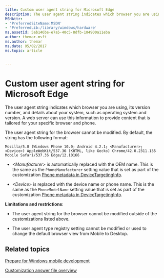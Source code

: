 ```yaml
---
title: Custom user agent string for Microsoft Edge
description: The user agent string indicates which browser you are using, its version number, and details about your system, such as operating system and version.
MSHAttr:
- 'PreferredSiteName:MSDN'
- 'PreferredLib:/library/windows/hardware'
ms.assetid: 5ab146be-e7a5-40c5-8dfb-104900a11eba
author: themar-msft
ms.author: themar
ms.date: 05/02/2017
ms.topic: article


---
```


# Custom user agent string for Microsoft Edge


The user agent string indicates which browser you are using, its version number, and details about your system, such as operating system and version. A web server can use this information to provide content that is tailored for your specific browser and phone.

The user agent string for the browser cannot be modified. By default, the string has the following format:

`Mozilla/5.0 (Windows Phone 10.0; Android 4.2.1; <Manufacturer>; <Device>) AppleWebKit/537.36 (KHTML, like Gecko) Chrome/42.0.2311.135 Mobile Safari/537.36 Edge/12.10166`

-   *&lt;Manufacturer&gt;* is automatically replaced with the OEM name. This is the same as the `PhoneManufacturer` setting value that is set as part of the customization [Phone metadata in DeviceTargetingInfo](phone-metadata-in-devicetargetinginfo.md).

-   *&lt;Device&gt;* is replaced with the device name or phone name. This is the same as the `PhoneModelName` setting value that is set as part of the customization [Phone metadata in DeviceTargetingInfo](phone-metadata-in-devicetargetinginfo.md).

**Limitations and restrictions**:

-   The user agent string for the browser cannot be modified outside of the customizations listed above.

-   The user agent type registry setting cannot be modified or used to change the default browser view from Mobile to Desktop.

## Related topics

[Prepare for Windows mobile development](https://docs.microsoft.com/en-us/windows-hardware/manufacture/mobile/preparing-for-windows-mobile-development)

[Customization answer file overview](https://docs.microsoft.com/en-us/windows-hardware/customize/mobile/mcsf/customization-answer-file)
